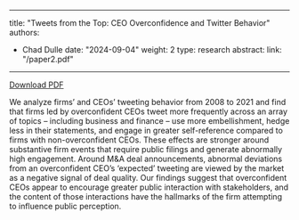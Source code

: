 


---
title: "Tweets from the Top: CEO Overconfidence and Twitter Behavior"
authors:
- Chad Dulle
date: "2024-09-04"
weight: 2
type: research
abstract: 
link: "/paper2.pdf"
---
<a href="/paper2.pdf"><i class="fas fa-file-pdf"></i> Download PDF</a>

We analyze firms’ and CEOs’ tweeting behavior from 2008 to 2021 and find that firms led by overconfident CEOs tweet more frequently across an array of topics – including business and finance – use more embellishment, hedge less in their statements, and engage in greater self-reference compared to firms with non-overconfident CEOs. These effects are stronger around substantive firm events that require public filings and generate abnormally high engagement. Around M&A deal announcements, abnormal deviations from an overconfident CEO’s ‘expected’ tweeting are viewed by the market as a negative signal of deal quality. Our findings suggest that overconfident CEOs appear to encourage greater public interaction with stakeholders, and the content of those interactions have the hallmarks of the firm attempting to influence public perception.


